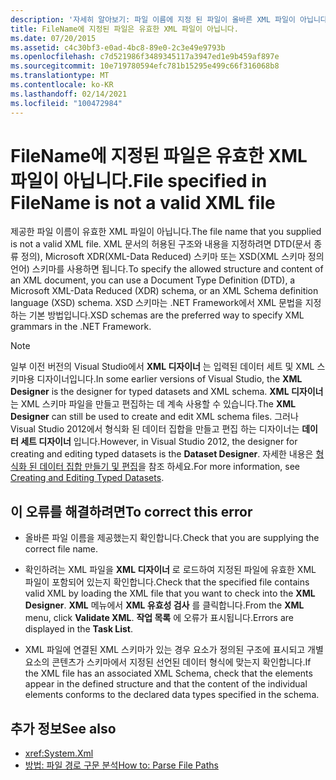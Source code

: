 ```yaml
---
description: '자세히 알아보기: 파일 이름에 지정 된 파일이 올바른 XML 파일이 아닙니다.'
title: FileName에 지정된 파일은 유효한 XML 파일이 아닙니다.
ms.date: 07/20/2015
ms.assetid: c4c30bf3-e0ad-4bc8-89e0-2c3e49e9793b
ms.openlocfilehash: c7d521986f3489345117a3947ed1e9b459af897e
ms.sourcegitcommit: 10e719780594efc781b15295e499c66f316068b8
ms.translationtype: MT
ms.contentlocale: ko-KR
ms.lasthandoff: 02/14/2021
ms.locfileid: "100472984"
---
```

# <a name="file-specified-in-filename-is-not-a-valid-xml-file"></a><span data-ttu-id="9b218-103">FileName에 지정된 파일은 유효한 XML 파일이 아닙니다.</span><span class="sxs-lookup"><span data-stu-id="9b218-103">File specified in FileName is not a valid XML file</span></span>

<span data-ttu-id="9b218-104">제공한 파일 이름이 유효한 XML 파일이 아닙니다.</span><span class="sxs-lookup"><span data-stu-id="9b218-104">The file name that you supplied is not a valid XML file.</span></span> <span data-ttu-id="9b218-105">XML 문서의 허용된 구조와 내용을 지정하려면 DTD(문서 종류 정의), Microsoft XDR(XML-Data Reduced) 스키마 또는 XSD(XML 스키마 정의 언어) 스키마를 사용하면 됩니다.</span><span class="sxs-lookup"><span data-stu-id="9b218-105">To specify the allowed structure and content of an XML document, you can use a Document Type Definition (DTD), a Microsoft XML-Data Reduced (XDR) schema, or an XML Schema definition language (XSD) schema.</span></span> <span data-ttu-id="9b218-106">XSD 스키마는 .NET Framework에서 XML 문법을 지정 하는 기본 방법입니다.</span><span class="sxs-lookup"><span data-stu-id="9b218-106">XSD schemas are the preferred way to specify XML grammars in the .NET Framework.</span></span>

> [!NOTE]
> <span data-ttu-id="9b218-107">일부 이전 버전의 Visual Studio에서 **XML 디자이너** 는 입력된 데이터 세트 및 XML 스키마용 디자이너입니다.</span><span class="sxs-lookup"><span data-stu-id="9b218-107">In some earlier versions of Visual Studio, the **XML Designer** is the designer for typed datasets and XML schema.</span></span> <span data-ttu-id="9b218-108">**XML 디자이너** 는 XML 스키마 파일을 만들고 편집하는 데 계속 사용할 수 있습니다.</span><span class="sxs-lookup"><span data-stu-id="9b218-108">The **XML Designer** can still be used to create and edit XML schema files.</span></span> <span data-ttu-id="9b218-109">그러나 Visual Studio 2012에서 형식화 된 데이터 집합을 만들고 편집 하는 디자이너는 **데이터 세트 디자이너** 입니다.</span><span class="sxs-lookup"><span data-stu-id="9b218-109">However, in Visual Studio 2012, the designer for creating and editing typed datasets is the **Dataset Designer**.</span></span> <span data-ttu-id="9b218-110">자세한 내용은 [형식화 된 데이터 집합 만들기 및 편집](/previous-versions/visualstudio/visual-studio-2013/314t4see(v=vs.120))을 참조 하세요.</span><span class="sxs-lookup"><span data-stu-id="9b218-110">For more information, see [Creating and Editing Typed Datasets](/previous-versions/visualstudio/visual-studio-2013/314t4see(v=vs.120)).</span></span>

## <a name="to-correct-this-error"></a><span data-ttu-id="9b218-111">이 오류를 해결하려면</span><span class="sxs-lookup"><span data-stu-id="9b218-111">To correct this error</span></span>

- <span data-ttu-id="9b218-112">올바른 파일 이름을 제공했는지 확인합니다.</span><span class="sxs-lookup"><span data-stu-id="9b218-112">Check that you are supplying the correct file name.</span></span>

- <span data-ttu-id="9b218-113">확인하려는 XML 파일을 **XML 디자이너** 로 로드하여 지정된 파일에 유효한 XML 파일이 포함되어 있는지 확인합니다.</span><span class="sxs-lookup"><span data-stu-id="9b218-113">Check that the specified file contains valid XML by loading the XML file that you want to check into the **XML Designer**.</span></span> <span data-ttu-id="9b218-114">**XML** 메뉴에서 **XML 유효성 검사** 를 클릭합니다.</span><span class="sxs-lookup"><span data-stu-id="9b218-114">From the **XML** menu, click **Validate XML**.</span></span> <span data-ttu-id="9b218-115">**작업 목록** 에 오류가 표시됩니다.</span><span class="sxs-lookup"><span data-stu-id="9b218-115">Errors are displayed in the **Task List**.</span></span>

- <span data-ttu-id="9b218-116">XML 파일에 연결된 XML 스키마가 있는 경우 요소가 정의된 구조에 표시되고 개별 요소의 콘텐츠가 스키마에서 지정된 선언된 데이터 형식에 맞는지 확인합니다.</span><span class="sxs-lookup"><span data-stu-id="9b218-116">If the XML file has an associated XML Schema, check that the elements appear in the defined structure and that the content of the individual elements conforms to the declared data types specified in the schema.</span></span>

## <a name="see-also"></a><span data-ttu-id="9b218-117">추가 정보</span><span class="sxs-lookup"><span data-stu-id="9b218-117">See also</span></span>

- <xref:System.Xml>
- [<span data-ttu-id="9b218-118">방법: 파일 경로 구문 분석</span><span class="sxs-lookup"><span data-stu-id="9b218-118">How to: Parse File Paths</span></span>](../developing-apps/programming/drives-directories-files/how-to-parse-file-paths.md)
